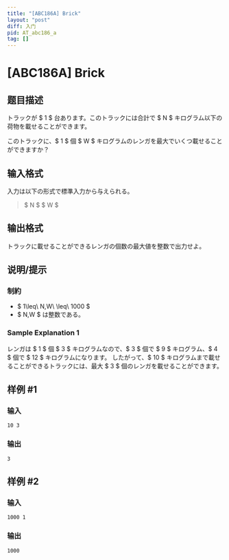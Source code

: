 ```yaml
---
title: "[ABC186A] Brick"
layout: "post"
diff: 入门
pid: AT_abc186_a
tag: []
---
```


# [ABC186A] Brick

## 题目描述

[problemUrl]: https://atcoder.jp/contests/abc186/tasks/abc186_a

トラックが $ 1 $ 台あります。このトラックには合計で $ N $ キログラム以下の荷物を載せることができます。

このトラックに、$ 1 $ 個 $ W $ キログラムのレンガを最大でいくつ載せることができますか？

## 输入格式

入力は以下の形式で標準入力から与えられる。

> $ N $ $ W $

## 输出格式

トラックに載せることができるレンガの個数の最大値を整数で出力せよ。

## 说明/提示

### 制約

- $ 1\leq\ N,W\ \leq\ 1000 $
- $ N,W $ は整数である。

### Sample Explanation 1

レンガは $ 1 $ 個 $ 3 $ キログラムなので、$ 3 $ 個で $ 9 $ キログラム、$ 4 $ 個で $ 12 $ キログラムになります。 したがって、$ 10 $ キログラムまで載せることができるトラックには、最大 $ 3 $ 個のレンガを載せることができます。

## 样例 #1

### 输入

```
10 3
```

### 输出

```
3
```

## 样例 #2

### 输入

```
1000 1
```

### 输出

```
1000
```

